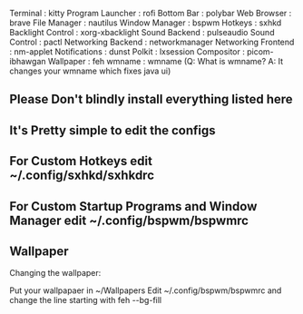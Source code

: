 Terminal            : kitty
Program Launcher    : rofi
Bottom Bar	    : polybar
Web Browser	    : brave
File Manager	    : nautilus
Window Manager	    : bspwm
Hotkeys             : sxhkd 
Backlight Control   : xorg-xbacklight
Sound Backend	    : pulseaudio
Sound Control	    : pactl 
Networking Backend  : networkmanager
Networking Frontend : nm-applet
Notifications	    : dunst
Polkit		    : lxsession
Compositor	    : picom-ibhawgan
Wallpaper	    : feh
wmname		    : wmname (Q: What is wmname? A: It changes your wmname which fixes java ui)

## Please Don't blindly install everything listed here 
## It's Pretty simple to edit the configs
## For Custom Hotkeys edit ~/.config/sxhkd/sxhkdrc
## For Custom Startup Programs and Window Manager edit ~/.config/bspwm/bspwmrc

## Wallpaper
Changing the wallpaper:

Put your wallpapaer in ~/Wallpapers
Edit ~/.config/bspwm/bspwmrc and change the line starting with feh --bg-fill
